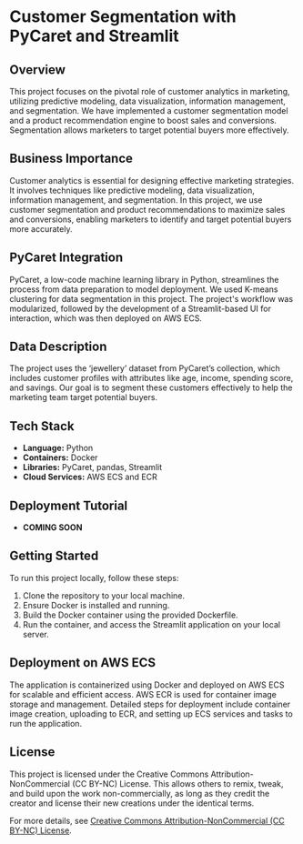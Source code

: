 # Customer Segmentation with PyCaret and Streamlit

## Overview
This project focuses on the pivotal role of customer analytics in marketing, utilizing predictive modeling, data visualization, information management, and segmentation. We have implemented a customer segmentation model and a product recommendation engine to boost sales and conversions. Segmentation allows marketers to target potential buyers more effectively.

## Business Importance
Customer analytics is essential for designing effective marketing strategies. It involves techniques like predictive modeling, data visualization, information management, and segmentation. In this project, we use customer segmentation and product recommendations to maximize sales and conversions, enabling marketers to identify and target potential buyers more accurately.

## PyCaret Integration
PyCaret, a low-code machine learning library in Python, streamlines the process from data preparation to model deployment. We used K-means clustering for data segmentation in this project. The project's workflow was modularized, followed by the development of a Streamlit-based UI for interaction, which was then deployed on AWS ECS.

## Data Description
The project uses the ‘jewellery’ dataset from PyCaret’s collection, which includes customer profiles with attributes like age, income, spending score, and savings. Our goal is to segment these customers effectively to help the marketing team target potential buyers.

## Tech Stack
- **Language:** Python
- **Containers:** Docker
- **Libraries:** PyCaret, pandas, Streamlit
- **Cloud Services:** AWS ECS and ECR

## Deployment Tutorial
- **COMING SOON**
## Getting Started
To run this project locally, follow these steps:

1. Clone the repository to your local machine.
2. Ensure Docker is installed and running.
3. Build the Docker container using the provided Dockerfile.
4. Run the container, and access the Streamlit application on your local server.

## Deployment on AWS ECS
The application is containerized using Docker and deployed on AWS ECS for scalable and efficient access. AWS ECR is used for container image storage and management. Detailed steps for deployment include container image creation, uploading to ECR, and setting up ECS services and tasks to run the application.

## License
This project is licensed under the Creative Commons Attribution-NonCommercial (CC BY-NC) License. This allows others to remix, tweak, and build upon the work non-commercially, as long as they credit the creator and license their new creations under the identical terms.

For more details, see [Creative Commons Attribution-NonCommercial (CC BY-NC) License](https://creativecommons.org/licenses/by-nc/4.0/).